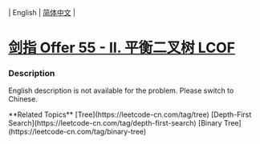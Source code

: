 | English | [简体中文](README.md) |

# [剑指 Offer 55 - II. 平衡二叉树 LCOF](https://leetcode-cn.com/problems/ping-heng-er-cha-shu-lcof)
 ### Description
<p>English description is not available for the problem. Please switch to Chinese.</p>
**Related Topics**  [Tree](https://leetcode-cn.com/tag/tree) [Depth-First Search](https://leetcode-cn.com/tag/depth-first-search) [Binary Tree](https://leetcode-cn.com/tag/binary-tree) 
